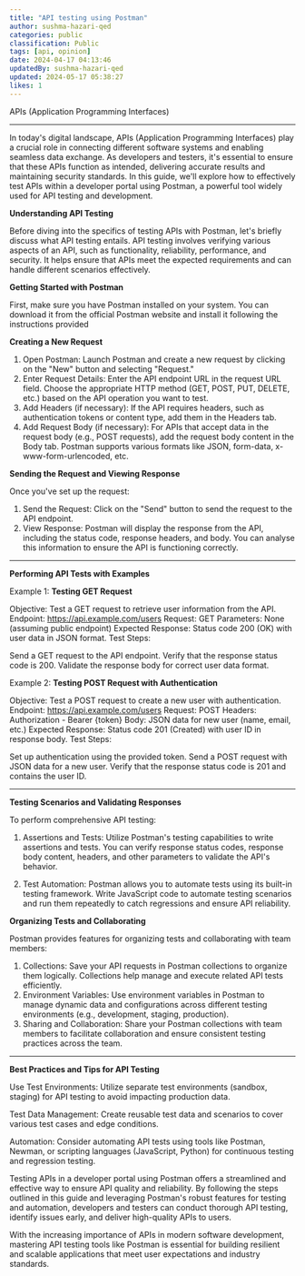 ```yaml
---
title: "API testing using Postman"
author: sushma-hazari-qed
categories: public
classification: Public
tags: [api, opinion]
date: 2024-04-17 04:13:46 
updatedBy: sushma-hazari-qed
updated: 2024-05-17 05:38:27 
likes: 1
---
```


APIs (Application Programming Interfaces)

***

In today's digital landscape, APIs (Application Programming Interfaces) play a crucial role in connecting different software systems and enabling seamless data exchange. As developers and testers, it's essential to ensure that these APIs function as intended, delivering accurate results and maintaining security standards. In this guide, we'll explore how to effectively test APIs within a developer portal using Postman, a powerful tool widely used for API testing and development.

**Understanding API Testing**

Before diving into the specifics of testing APIs with Postman, let's briefly discuss what API testing entails. API testing involves verifying various aspects of an API, such as functionality, reliability, performance, and security. It helps ensure that APIs meet the expected requirements and can handle different scenarios effectively.

**Getting Started with Postman**

First, make sure you have Postman installed on your system. You can download it from the official Postman website and install it following the instructions provided

**Creating a New Request**

1. Open Postman: Launch Postman and create a new request by clicking on the "New" button and selecting "Request."
2. Enter Request Details: Enter the API endpoint URL in the request URL field. Choose the appropriate HTTP method (GET, POST, PUT, DELETE, etc.) based on the API operation you want to test.
3. Add Headers (if necessary): If the API requires headers, such as authentication tokens or content type, add them in the Headers tab.
4. Add Request Body (if necessary): For APIs that accept data in the request body (e.g., POST requests), add the request body content in the Body tab. Postman supports various formats like JSON, form-data, x-www-form-urlencoded, etc.

**Sending the Request and Viewing Response**

Once you've set up the request:

1.	Send the Request: Click on the "Send" button to send the request to the API endpoint.
2.	View Response: Postman will display the response from the API, including the status code, response headers, and body. You can analyse this information to ensure the API is functioning correctly.

***

**Performing API Tests with Examples**

Example 1: **Testing GET Request**

Objective: Test a GET request to retrieve user information from the API.
Endpoint: https://api.example.com/users
Request: GET
Parameters: None (assuming public endpoint)
Expected Response: Status code 200 (OK) with user data in JSON format.
Test Steps:

Send a GET request to the API endpoint.
Verify that the response status code is 200.
Validate the response body for correct user data format.

Example 2: **Testing POST Request with Authentication**

Objective: Test a POST request to create a new user with authentication.
Endpoint: https://api.example.com/users
Request: POST
Headers: Authorization - Bearer {token}
Body: JSON data for new user (name, email, etc.)
Expected Response: Status code 201 (Created) with user ID in response body.
Test Steps:

Set up authentication using the provided token.
Send a POST request with JSON data for a new user.
Verify that the response status code is 201 and contains the user ID.


***

**Testing Scenarios and Validating Responses**

To perform comprehensive API testing:

1. Assertions and Tests: Utilize Postman's testing capabilities to write assertions and tests. You can verify response status codes, response body content, headers, and other parameters to validate the API's behavior.

2. Test Automation: Postman allows you to automate tests using its built-in testing framework. Write JavaScript code to automate testing scenarios and run them repeatedly to catch regressions and ensure API reliability.

**Organizing Tests and Collaborating**

Postman provides features for organizing tests and collaborating with team members:
1.	Collections: Save your API requests in Postman collections to organize them logically. Collections help manage and execute related API tests efficiently.
2.	Environment Variables: Use environment variables in Postman to manage dynamic data and configurations across different testing environments (e.g., development, staging, production).
3.	Sharing and Collaboration: Share your Postman collections with team members to facilitate collaboration and ensure consistent testing practices across the team.


***

**Best Practices and Tips for API Testing**   

Use Test Environments: Utilize separate test environments (sandbox, staging) for API testing to avoid impacting production data.

Test Data Management: Create reusable test data and scenarios to cover various test cases and edge conditions.

Automation: Consider automating API tests using tools like Postman, Newman, or scripting languages (JavaScript, Python) for continuous testing and regression testing.


Testing APIs in a developer portal using Postman offers a streamlined and effective way to ensure API quality and reliability. By following the steps outlined in this guide and leveraging Postman's robust features for testing and automation, developers and testers can conduct thorough API testing, identify issues early, and deliver high-quality APIs to users.

With the increasing importance of APIs in modern software development, mastering API testing tools like Postman is essential for building resilient and scalable applications that meet user expectations and industry standards.
